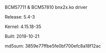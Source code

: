 BCM57711 & BCM57810 bnx2x.ko driver

Release: 5.4-3

Kernel: 4.15.18-35

Built: 2019-10-21

md5sum: 3859e77ffbe5fe0bf700efc8a18f12ac
